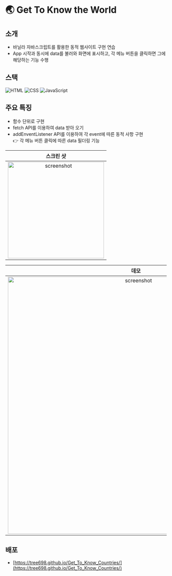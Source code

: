 # :earth_asia: Get To Know the World


## 소개
- 바닐라 자바스크립트를 활용한 동적 웹사이트 구현 연습
- App 시작과 동시에 data를 불러와 화면에 표시하고, 각 메뉴 버튼을 클릭하면 그에 해당하는 기능 수행



## 스택
![HTML](https://img.shields.io/badge/-HTML-F05032?style=flat&logo=HTML)
![CSS](https://img.shields.io/badge/-CSS-007ACC?style=flat&logo=css3)
![JavaScript](https://img.shields.io/badge/-JavaScript-%23F7DF1C?style=flate&logo=javascript&logoColor=000000&labelColor=%23F7DF1C&color=%23F7DF1C)


## 주요 특징
- 함수 단위로 구현
- fetch API를 이용하여 data 받아 오기
- addEnventListener API를 이용하여 각 event에 따른 동적 사항 구현</br> 
:point_right: 각 메뉴 버튼 클릭에 따른 data 필더링 기능



|**스크린 샷**|
|:--:|
|<img width="300" alt="screenshot" src="https://user-images.githubusercontent.com/53497516/210058269-983d4643-892e-45ce-84d4-a0b773def11d.png">|


|**데모**|
|:--:|
|<img width="800" alt="screenshot" src="https://user-images.githubusercontent.com/53497516/210059732-3b37d275-df7e-4d15-883a-42671f7d08b9.gif">|



## 배포
- [https://tree698.github.io/Get_To_Know_Countries/](https://tree698.github.io/Get_To_Know_Countries/)
